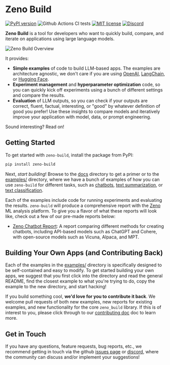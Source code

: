 # Zeno Build

[![PyPI version](https://badge.fury.io/py/zeno-build.svg)](https://badge.fury.io/py/zeno-build)
![Github Actions CI tests](https://github.com/zeno-ml/zeno-build/actions/workflows/ci.yml/badge.svg)
[![MIT license](https://img.shields.io/badge/License-MIT-blue.svg)](https://lbesson.mit-license.org/)
[![Discord](https://img.shields.io/discord/1086004954872950834)](https://discord.gg/km62pDKAkE)

**Zeno Build** is a tool for developers who want to quickly build, compare, and
iterate on applications using large language models.

![Zeno Build Overview](/docs/images/zeno-build-overview.png)

It provides:

- **Simple examples** of code to build LLM-based apps. The examples are
  architecture agnostic, we don't care if you are using
  [OpenAI](https://openai.com/),
  [LangChain](https://github.com/hwchase17/langchain), or [Hugging
  Face](https://huggingface.co).
- **Experiment management** and **hyperparameter optimization** code, so you can
  quickly kick off experiments using a bunch of different settings and compare
  the results.
- **Evaluation** of LLM outputs, so you can check if your outputs are correct,
  fluent, factual, interesting, or "good" by whatever definition of good you
  prefer! Use these insights to compare models and iteratively improve your
  application with model, data, or prompt engineering.

Sound interesting? Read on!

## Getting Started

To get started with `zeno-build`, install the package from PyPI:

```bash
pip install zeno-build
```

Next, _start building_! Browse to the [docs](docs/) directory to get a
primer or to the [examples/](examples/) directory, where we
have a bunch of examples of how you can use `zeno-build` for different tasks,
such as [chatbots](examples/chatbot/),
[text summarization](examples/summarization/), or [text
classification](examples/text_classification/).

Each of the examples include code for running experiments and evaluating the
results. `zeno-build` will produce a comprehensive report with the
[Zeno](https://zenoml.com/) ML analysis platform. To give you a flavor of what
these reports will look like, check out a few of our pre-made reports below:

- [Zeno Chatbot Report](examples/chatbot/report/): A report comparing different methods
  for creating chatbots, including API-based models such as ChatGPT and Cohere,
  with open-source models such as Vicuna, Alpaca, and MPT.

## Building Your Own Apps (and Contributing Back)

Each of the examples in the [examples/](examples/) directory is specifically designed
to be self-contained and easy to modify. To get started building your own apps,
we suggest that you first click into the directory and read the general README,
find the closest example to what you're trying to do, copy the example to the
new directory, and start hacking!

If you build something cool, **we'd love for you to contribute it back**. We
welcome pull requests of both new examples, new reports for existing examples,
and new functionality for the core `zeno_build` library. If this is of interest
to you, please click through to our [contributing doc](contributing.md) doc to
learn more.

## Get in Touch

If you have any questions, feature requests, bug reports, etc., we recommend
getting in touch via the github [issues
page](https://github.com/zeno-ml/zeno-build/issues) or
[discord](https://discord.gg/km62pDKAkE), where the community can discuss and/or
implement your suggestions!

